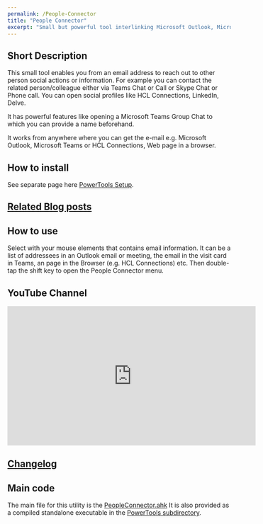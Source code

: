 ```yaml
---
permalink: /People-Connector
title: "People Connector"
excerpt: "Small but powerful tool interlinking Microsoft Outlook, Microsoft Teams, Skype and HCL Connections."
---
```


## Short Description

This small tool enables you from an email address to reach out to other person social actions or information.
For example you can contact the related person/colleague either via Teams Chat or Call or Skype Chat or Phone call.
You can open social profiles like HCL Connections, LinkedIn, Delve.

It has powerful features like opening a Microsoft Teams Group Chat to which you can provide a name beforehand.

It works from anywhere where you can get the e-mail e.g. Microsoft Outlook, Microsoft Teams or HCL Connections, Web page in a browser.

## How to install

See separate page here [PowerTools Setup](PowerTools-Setup).

## [Related Blog posts](https://tdalon.blogspot.com/search/label/people-connector)

## How to use

Select with your mouse elements that contains email information. It can be a list of addressees in an Outlook email or meeting, the email in the visit card in Teams, an page in the Browser (e.g. HCL Connections) etc.
Then double-tap the shift key to open the People Connector menu.

## YouTube Channel

<div align="center"><iframe width="560" height="315" src="https://www.youtube.com/embed/videoseries?list=PLUSZfg60tAwIebdiMlRjF_KFWdWTYnKur" frameborder="0" allow="accelerometer; autoplay; encrypted-media; gyroscope; picture-in-picture" allowfullscreen></iframe></div>

## [Changelog](People-Connector-(Changelog))

## Main code

The main file for this utility is the [PeopleConnector.ahk](https://github.com/tdalon/ahk/blob/master/PeopleConnector.ahk)
It is also provided as a compiled standalone executable in the [PowerTools subdirectory](https://github.com/tdalon/ahk/tree/master/PowerTools).
